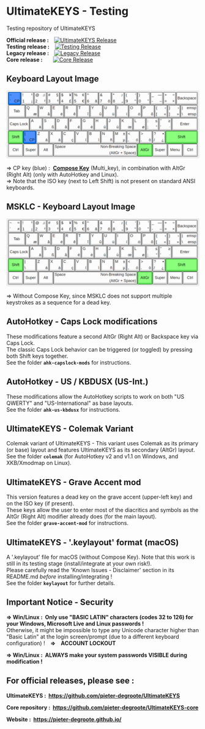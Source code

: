 # UltimateKEYS - Testing

Testing repository of UltimateKEYS

**Official release&nbsp;:**&emsp;[![UltimateKEYS Release](https://img.shields.io/github/release/pieter-degroote/UltimateKEYS.svg)](https://github.com/pieter-degroote/UltimateKEYS/releases)  
**Testing release&nbsp;:**&emsp;[![Testing Release](https://img.shields.io/github/release/pieter-degroote/UltimateKEYS-testing.svg?label=testing)](https://github.com/pieter-degroote/UltimateKEYS-testing/releases)  
**Legacy release&nbsp;:**&emsp;[![Legacy Release](https://img.shields.io/github/release/pieter-degroote/UltimateKEYS-legacy.svg?label=legacy)](https://github.com/pieter-degroote/UltimateKEYS-legacy/releases)  
**Core release&nbsp;:**&emsp;&emsp;[![Core Release](https://img.shields.io/github/release/pieter-degroote/UltimateKEYS-core.svg?label=core)](https://github.com/pieter-degroote/UltimateKEYS-core/releases)

## Keyboard Layout Image

![UltimateKEYS - Keyboard Layout Image](images/UltimateKEYS%20-%20Keyboard%20Layout%20Image.png)

=&gt; CP key (blue)&nbsp;: &nbsp;**[Compose Key](https://pieter-degroote.github.io/UltimateKEYS/documentation.html#Compose_Key_Sequences)** (Multi_key), in combination with AltGr (Right Alt) (only with AutoHotkey and Linux).  
=&gt; Note that the ISO key (next to Left Shift) is not present on standard ANSI keyboards.

## MSKLC - Keyboard Layout Image

![UltimateKEYS - Keyboard Layout Image](images/UltimateKEYS%20(MSKLC)%20-%20Keyboard%20Layout%20Image.png)

=&gt; Without Compose Key, since MSKLC does not support multiple keystrokes as a sequence for a dead key.

## AutoHotkey - Caps Lock modifications

These modifications feature a second AltGr (Right Alt) or Backspace key via Caps Lock.  
The classic Caps Lock behavior can be triggered (or toggled) by pressing both Shift keys together.  
See the folder **`ahk-capslock-mods`** for instructions.

## AutoHotkey - US / KBDUSX (US-Int.)

These modifications allow the AutoHotkey scripts to work on both "US QWERTY" and "US-International" as base layouts.  
See the folder **`ahk-us-kbdusx`** for instructions.

## UltimateKEYS - Colemak Variant

Colemak variant of UltimateKEYS - This variant uses Colemak as its primary (or base) layout and features UltimateKEYS as its secondary (AltGr) layout.  
See the folder **`colemak`** (for AutoHotkey v2 and v1.1 on Windows, and XKB/Xmodmap on Linux).

## UltimateKEYS - Grave Accent mod

This version features a dead key on the grave accent (upper-left key) and on the ISO key (if present).  
These keys allow the user to enter most of the diacritics and symbols as the AltGr (Right Alt) modifier already does (for the main layout).  
See the folder **`grave-accent-mod`** for instructions.

## UltimateKEYS - '.keylayout' format (macOS)

A '.keylayout' file for macOS (without Compose Key). Note that this work is still in its testing stage (install/integrate at your own risk!).  
Please carefully read the 'Known Issues - Disclaimer' section in its README.md *before* installing/integrating&nbsp;!  
See the folder **`keylayout`** for further details.

## Important Notice - Security

**=&gt; Win/Linux&nbsp;: &nbsp;Only use "BASIC LATIN" characters (codes 32 to 126) for your Windows, Microsoft Live and Linux passwords&nbsp;!**  
Otherwise, it might be impossible to type any Unicode character higher than "Basic Latin" at the login screen/prompt (due to a different keyboard configuration)&nbsp;!&emsp;**=&gt;&emsp;ACCOUNT LOCKOUT**

**=&gt; Win/Linux&nbsp;: &nbsp;ALWAYS make your system passwords VISIBLE during modification&nbsp;!**

## For official releases, please see&nbsp;:

**UltimateKEYS&nbsp;: &nbsp;https://github.com/pieter-degroote/UltimateKEYS**

**Core repository&nbsp;: &nbsp;https://github.com/pieter-degroote/UltimateKEYS-core**

**Website&nbsp;: &nbsp;https://pieter-degroote.github.io/**
